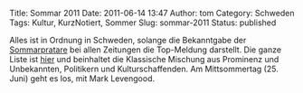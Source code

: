 Title: Sommar 2011
Date: 2011-06-14 13:47
Author: tom
Category: Schweden
Tags: Kultur, KurzNotiert, Sommer
Slug: sommar-2011
Status: published

Alles ist in Ordnung in Schweden, solange die Bekanntgabe der
[Sommarpratare](http://www.fiket.de/2008/06/23/wort-der-woche-sommarpratarna/)
bei allen Zeitungen die Top-Meldung darstellt. Die ganze Liste ist
[hier](http://sverigesradio.se/sida/artikel.aspx?programid=2071&artikel=4548050)
und beinhaltet die Klassische Mischung aus Prominenz und Unbekannten,
Politikern und Kulturschaffenden. Am Mittsommertag (25. Juni) geht es
los, mit Mark Levengood.

